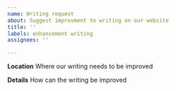 ```yaml
---
name: Writing request
about: Suggest improvment to writing on our website
title: ''
labels: enhancement writing
assignees: ''

---
```


**Location**
Where our writing needs to be improved

**Details**
How can the writing be improved
